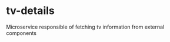 tv-details
==========

Microservice responsible of fetching tv information from external components
